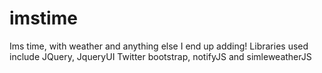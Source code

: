 # imstime
Ims time, with weather and anything else I end up adding! Libraries used include JQuery, JqueryUI Twitter bootstrap, notifyJS and simleweatherJS
